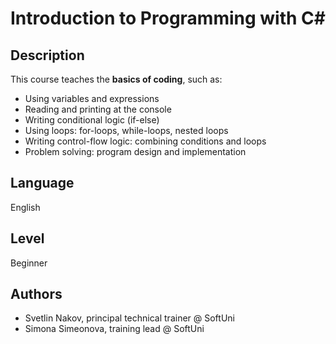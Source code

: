 # Introduction to Programming with C#

## Description
This course teaches the **basics of coding**, such as:
 - Using variables and expressions
 - Reading and printing at the console
 - Writing conditional logic (if-else)
 - Using loops: for-loops, while-loops, nested loops
 - Writing control-flow logic: combining conditions and loops
 - Problem solving: program design and implementation

## Language
English

## Level
Beginner

## Authors
 - Svetlin Nakov, principal technical trainer @ SoftUni
 - Simona Simeonova, training lead @ SoftUni
